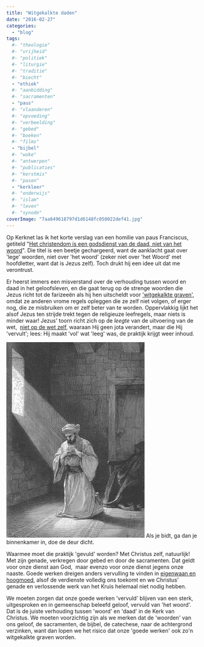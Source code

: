 ```yaml
---
title: "Witgekalkte daden"
date: "2016-02-27"
categories: 
  - "blog"
tags:
  #- "theologie"
  #- "vrijheid"
  #- "politiek"
  #- "liturgie"
  #- "traditie"
  #- "biecht"
  - "ethiek"
  #- "aanbidding"
  #- "sacramenten"
  - "paus"
  #- "vlaanderen"
  #- "opvoeding"
  #- "verbeelding"
  #- "gebed"
  #- "boeken"
  #- "films"
  - "bijbel"
  #- "woke"
  #- "antwerpen"
  #- "publicaties"
  #- "kerstmis"
  #- "pasen"
  - "kerkleer"
  #- "onderwijs"
  #- "islam"
  #- "leven"
  #- "synode"
coverImage: "7aa849618797d1d6148fc050022def41.jpg"
---
```


Op Kerknet las ik het korte verslag van een homilie van paus Franciscus, getiteld "[Het christendom is een godsdienst van de daad, niet van het woord](https://www.kerknet.be/kerknet-redactie/nieuws/het-christendom-een-godsdienst-van-de-daad-niet-van-het-woord)". Die titel is een beetje gechargeerd, want de aanklacht gaat over 'lege' woorden, niet over 'het woord' (zeker niet over 'het Woord' met hoofdletter, want dat is Jezus zelf). Toch drukt hij een idee uit dat me verontrust.

Er heerst immers een misverstand over de verhouding tussen woord en daad in het geloofsleven, en die gaat terug op de strenge woorden die Jezus richt tot de farizeeën als hij hen uitscheldt voor ['witgekalkte graven'](/blog/de-ware-eredienst/), omdat ze anderen vrome regels opleggen die ze zelf niet volgen, of erger nog, die ze misbruiken om er zelf beter van te worden. Oppervlakkig lijkt het alsof Jezus ten strijde trekt tegen de religieuze leefregels, maar niets is minder waar! Jezus' toorn richt zich op de _leegte_ van de uitvoering van de wet,  [niet op de wet zelf](/blog/godsdienstige-tafelmanieren/), waaraan Hij geen jota verandert, maar die Hij 'vervult'; lees: Hij maakt 'vol' wat 'leeg' was, de praktijk krijgt weer inhoud.

![Als je bidt, ga dan je binnenkamer in, doe de deur dicht.](images/unnamed-1.jpg) Als je bidt, ga dan je binnenkamer in, doe de deur dicht.

Waarmee moet die praktijk 'gevuld' worden? Met Christus zelf, natuurlijk! Met zijn genade, verkregen door gebed en door de sacramenten. Dat geldt voor onze dienst aan God,  maar evenzo voor onze dienst jegens onze naaste. Goede werken dreigen anders vervulling te vinden in [eigenwaan en hoogmoed](https://nl.wikipedia.org/wiki/Pelagianisme), alsof de verdienste volledig ons toekomt en we Christus' genade en verlossende werk van het Kruis helemaal niet nodig hebben.

We moeten zorgen dat onze goede werken 'vervuld' blijven van een sterk, uitgesproken en in gemeenschap beleefd geloof, vervuld van 'het woord'. Dat is de juiste verhouding tussen 'woord' en 'daad' in de Kerk van Christus. We moeten voorzichtig zijn als we merken dat de 'woorden' van ons geloof, de sacramenten, de bijbel, de catechese, naar de achtergrond verzinken, want dan lopen we het risico dat onze 'goede werken' ook zo'n witgekalkte graven worden.
